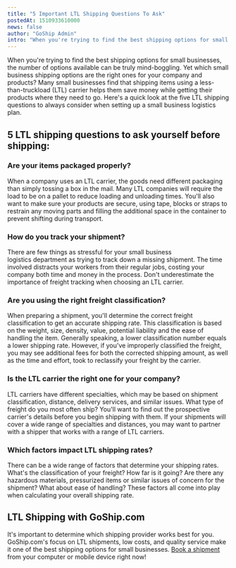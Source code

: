```yaml
---
title: "5 Important LTL Shipping Questions To Ask"
postedAt: 1510933610000
news: false
author: "GoShip Admin"
intro: "When you're trying to find the best shipping options for small businesses, the number of options available can be truly mind-boggling. Yet which small business shipping options are the right ones for your company and products? Many small businesses find that shipping items using a less-than-truckload (LTL) carrier helps them save money while getting their products where they need to go. Here's a quick look at the five LTL shipping questions to always consider when setting up a small business logistics plan."
---
```

When you're trying to find the best shipping options for small businesses, the number of options available can be truly mind-boggling. Yet which small business shipping options are the right ones for your company and products? Many small businesses find that shipping items using a less-than-truckload (LTL) carrier helps them save money while getting their products where they need to go. Here's a quick look at the five LTL shipping questions to always consider when setting up a small business logistics plan.

5 LTL shipping questions to ask yourself before shipping:
---------------------------------------------------------

### **Are your items packaged properly?**

When a company uses an LTL carrier, the goods need different packaging than simply tossing a box in the mail. Many LTL companies will require the load to be on a pallet to reduce loading and unloading times. You'll also want to make sure your products are secure, using tape, blocks or straps to restrain any moving parts and filling the additional space in the container to prevent shifting during transport.

### **How do you track your shipment?**

There are few things as stressful for your small business logistics department as trying to track down a missing shipment. The time involved distracts your workers from their regular jobs, costing your company both time and money in the process. Don't underestimate the importance of freight tracking when choosing an LTL carrier.

### **Are you using the right freight classification?**

When preparing a shipment, you'll determine the correct freight classification to get an accurate shipping rate. This classification is based on the weight, size, density, value, potential liability and the ease of handling the item. Generally speaking, a lower classification number equals a lower shipping rate. However, if you've improperly classified the freight, you may see additional fees for both the corrected shipping amount, as well as the time and effort, took to reclassify your freight by the carrier.

### **Is the LTL carrier the right one for your company?**

LTL carriers have different specialties, which may be based on shipment classification, distance, delivery services, and similar issues. What type of freight do you most often ship? You'll want to find out the prospective carrier's details before you begin shipping with them. If your shipments will cover a wide range of specialties and distances, you may want to partner with a shipper that works with a range of LTL carriers.

### **Which factors impact LTL shipping rates?**

There can be a wide range of factors that determine your shipping rates. What's the classification of your freight? How far is it going? Are there any hazardous materials, pressurized items or similar issues of concern for the shipment? What about ease of handling? These factors all come into play when calculating your overall shipping rate.

LTL Shipping with GoShip.com
----------------------------

It's important to determine which shipping provider works best for you. GoShip.com's focus on LTL shipments, low costs, and quality service make it one of the best shipping options for small businesses. [Book a shipment](https://www.goship.com/) from your computer or mobile device right now!
